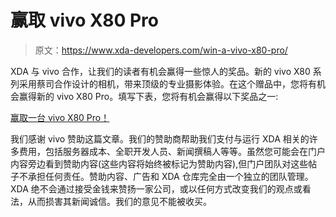 # 赢取 vivo X80 Pro

> 原文：<https://www.xda-developers.com/win-a-vivo-x80-pro/>

XDA 与 vivo 合作，让我们的读者有机会赢得一些惊人的奖品。新的 vivo X80 系列采用蔡司合作设计的相机，带来顶级的专业摄影体验。在这个赠品中，您将有机会赢得新的 vivo X80 Pro。填写下表，您将有机会赢得以下奖品之一:

[赢取一台 vivo X80 Pro！](https://gleam.io/CEp4i/win-a-vivo-x80-and-x80-pro)

我们感谢 vivo 赞助这篇文章。我们的赞助商帮助我们支付与运行 XDA 相关的许多费用，包括服务器成本、全职开发人员、新闻撰稿人等等。虽然您可能会在门户内容旁边看到赞助内容(这些内容将始终被标记为赞助内容),但门户团队对这些帖子不承担任何责任。赞助内容、广告和 XDA 仓库完全由一个独立的团队管理。XDA 绝不会通过接受金钱来赞扬一家公司，或以任何方式改变我们的观点或看法，从而损害其新闻诚信。我们的意见不能被收买。